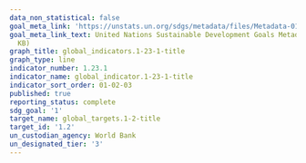 ```yaml
---
data_non_statistical: false
goal_meta_link: 'https://unstats.un.org/sdgs/metadata/files/Metadata-01-02-01.pdf '
goal_meta_link_text: United Nations Sustainable Development Goals Metadata (PDF 98.2
  KB)
graph_title: global_indicators.1-23-1-title
graph_type: line
indicator_number: 1.23.1
indicator_name: global_indicator.1-23-1-title
indicator_sort_order: 01-02-03
published: true
reporting_status: complete
sdg_goal: '1'
target_name: global_targets.1-2-title
target_id: '1.2'
un_custodian_agency: World Bank
un_designated_tier: '3'
---
```

